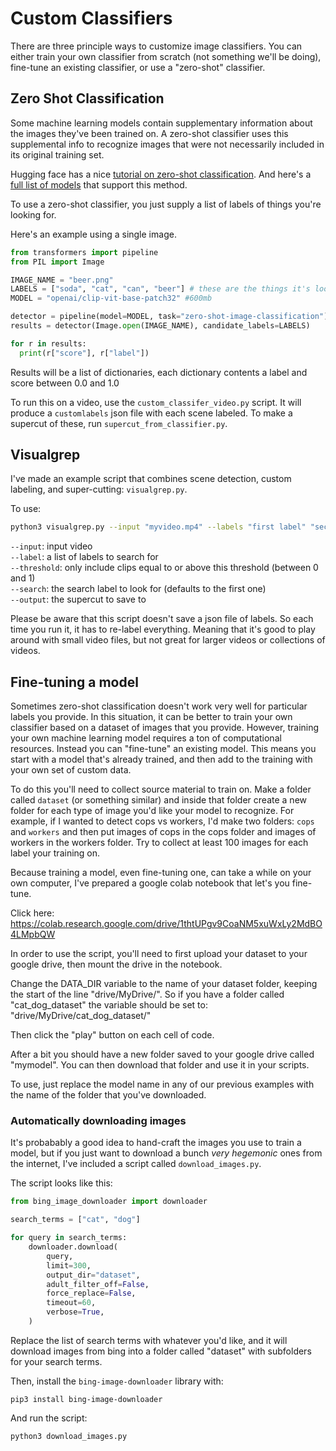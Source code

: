 # Custom Classifiers

There are three principle ways to customize image classifiers. You can either train your own classifier from scratch (not something we'll be doing), fine-tune an existing classifier, or use a "zero-shot" classifier.

## Zero Shot Classification

Some machine learning models contain supplementary information about the images they've been trained on. A zero-shot classifier uses this supplemental info to recognize images that were not necessarily included in its original training set.

Hugging face has a nice [tutorial on zero-shot classification](https://huggingface.co/docs/transformers/main/tasks/zero_shot_image_classification). And here's a [full list of models](https://huggingface.co/models?pipeline_tag=zero-shot-image-classification&sort=downloads) that support this method.

To use a zero-shot classifier, you just supply a list of labels of things you're looking for.

Here's an example using a single image.

```python
from transformers import pipeline
from PIL import Image

IMAGE_NAME = "beer.png"
LABELS = ["soda", "cat", "can", "beer"] # these are the things it's looking for!
MODEL = "openai/clip-vit-base-patch32" #600mb

detector = pipeline(model=MODEL, task="zero-shot-image-classification")
results = detector(Image.open(IMAGE_NAME), candidate_labels=LABELS)

for r in results:
  print(r["score"], r["label"])
```

Results will be a list of dictionaries, each dictionary contents a label and score between 0.0 and 1.0

To run this on a video, use the `custom_classifer_video.py` script. It will produce a `customlabels` json file with each scene labeled. To make a supercut of these, run `supercut_from_classifier.py`.

## Visualgrep

I've made an example script that combines scene detection, custom labeling, and super-cutting: `visualgrep.py`.

To use:

```bash
python3 visualgrep.py --input "myvideo.mp4" --labels "first label" "second label" "third label" --threshold 0.7 --search "first label" --output output.mp4
```

`--input`: input video  
`--label`: a list of labels to search for  
`--threshold`: only include clips equal to or above this threshold (between 0 and 1)  
`--search`: the search label to look for (defaults to the first one)  
`--output`: the supercut to save to

Please be aware that this script doesn't save a json file of labels. So each time you run it, it has to re-label everything. Meaning that it's good to play around with small video files, but not great for larger videos or collections of videos.

## Fine-tuning a model

Sometimes zero-shot classification doesn't work very well for particular labels you provide. In this situation, it can be better to train your own classifier based on a dataset of images that you provide. However, training your own machine learning model requires a ton of computational resources. Instead you can "fine-tune" an existing model. This means you start with a model that's already trained, and then add to the training with your own set of custom data.

To do this you'll need to collect source material to train on. Make a folder called `dataset` (or something similar) and inside that folder create a new folder for each type of image you'd like your model to recognize. For example, if I wanted to detect cops vs workers, I'd make two folders: `cops` and `workers` and then put images of cops in the cops folder and images of workers in the workers folder. Try to collect at least 100 images for each label your training on.

Because training a model, even fine-tuning one, can take a while on your own computer, I've prepared a google colab notebook that let's you fine-tune.

Click here: https://colab.research.google.com/drive/1thtUPgv9CoaNM5xuWxLy2MdBO4LMpbQW

In order to use the script, you'll need to first upload your dataset to your google drive, then mount the drive in the notebook.

Change the DATA_DIR variable to the name of your dataset folder, keeping the start of the line "drive/MyDrive/". So if you have a folder called "cat_dog_dataset" the variable should be set to: "drive/MyDrive/cat_dog_dataset/"

Then click the "play" button on each cell of code.

After a bit you should have a new folder saved to your google drive called "mymodel". You can then download that folder and use it in your scripts.

To use, just replace the model name in any of our previous examples with the name of the folder that you've downloaded.

### Automatically downloading images

It's probabably a good idea to hand-craft the images you use to train a model, but if you just want to download a bunch _very hegemonic_ ones from the internet, I've included a script called `download_images.py`.

The script looks like this:

```python
from bing_image_downloader import downloader

search_terms = ["cat", "dog"]

for query in search_terms:
    downloader.download(
        query,
        limit=300,
        output_dir="dataset",
        adult_filter_off=False,
        force_replace=False,
        timeout=60,
        verbose=True,
    )
```

Replace the list of search terms with whatever you'd like, and it will download images from bing into a folder called "dataset" with subfolders for your search terms.

Then, install the `bing-image-downloader` library with:

```
pip3 install bing-image-downloader
```

And run the script:

```bash
python3 download_images.py
```
